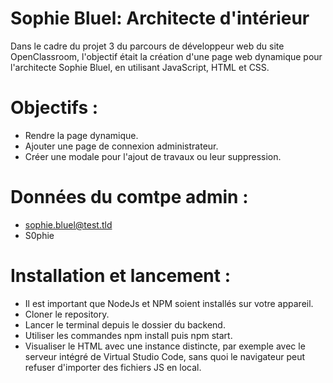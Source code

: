 # Sophie Bluel: Architecte d'intérieur

Dans le cadre du projet 3 du parcours de développeur web du site OpenClassroom, l'objectif était la création d'une page web dynamique pour l'architecte Sophie Bluel, en utilisant JavaScript, HTML et CSS.

# Objectifs :

- Rendre la page dynamique.
- Ajouter une page de connexion administrateur.
- Créer une modale pour l'ajout de travaux ou leur suppression.

# Données du comtpe admin :

- sophie.bluel@test.tld
- S0phie

# Installation et lancement :

- Il est important que NodeJs et NPM soient installés sur votre appareil.
- Cloner le repository.
- Lancer le terminal depuis le dossier du backend.
- Utiliser les commandes npm install puis npm start.
- Visualiser le HTML avec une instance distincte, par exemple avec le serveur intégré de Virtual Studio Code, sans quoi le navigateur
peut refuser d'importer des fichiers JS en local.